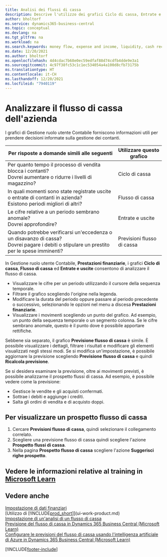 ```yaml
---
title: Analisi dei flussi di cassa
description: Descrive l'utilizzo dei grafici Ciclo di cassa, Entrate e uscite, Flusso di cassa e Previsione flusso di cassa per analizzare i flussi di denaro passati e futuri in entrata e in uscita dalla società.
author: bholtorf
ms.service: dynamics365-business-central
ms.topic: conceptual
ms.devlang: na
ms.tgt_pltfrm: na
ms.workload: na
ms.search.keywords: money flow, expense and income, liquidity, cash receipts minus cash payments, Cartera
ms.date: 12/20/2021
ms.author: bholtorf
ms.openlocfilehash: 4d4cdac7b68e0ec59edfaf88d74cdfb4dde9e3a1
ms.sourcegitcommit: 4c97f38fc53c1c1ec534054a4a100d8cfb73175b
ms.translationtype: HT
ms.contentlocale: it-CH
ms.lasthandoff: 12/20/2021
ms.locfileid: "7940119"
---
```

# <a name="analyzing-cash-flow-in-your-company"></a>Analizzare il flusso di cassa dell'azienda
I grafici di Gestione ruolo utente Contabile forniscono informazioni utili per prendere decisioni informate sulla gestione dei contanti.  

| Per risposte a domande simili alle seguenti | Utilizzare questo grafico |
| --- | --- |
| Per quanto tempo il processo di vendita blocca i contanti?</br> Dovrei aumentare o ridurre i livelli di magazzino? |Ciclo di cassa |
| In quali momenti sono state registrate uscite o entrate di contanti in azienda?</br> Esistono periodi migliori di altri? |Flusso di cassa |
| Le cifre relative a un periodo sembrano anomale?</br> Dovrei approfondire? |Entrate e uscite |
| Quando potrebbe verificarsi un'eccedenza o un disavanzo di cassa?</br> Dovrei pagare i debiti o stipulare un prestito per le spese imminenti? |Previsioni flusso di cassa |

In Gestione ruolo utente Contabile, **Prestazioni finanziarie**, i grafici **Ciclo di cassa**, **Flusso di cassa** ed **Entrate e uscite** consentono di analizzare il flusso di cassa.  

* Visualizzare le cifre per un periodo utilizzando il cursore della sequenza temporale.  
* Filtrare il grafico scegliendo l'origine nella legenda.  
* Modificare la durata del periodo oppure passare al periodo precedente o successivo, selezionando le opzioni nel menu a discesa **Prestazioni finanziarie**.  
* Visualizzare i movimenti scegliendo un punto del grafico. Ad esempio, un punto della sequenza temporale o un segmento colonna. Se le cifre sembrano anomale, questo è il punto dove è possibile apportare rettifiche.  

Sebbene sia separato, il grafico **Previsione flusso di cassa** è simile. È possibile visualizzare i dettagli, filtrare i risultati e modificare gli elementi visualizzati negli stessi modi. Se si modifica un'impostazione, è possibile aggiornare la previsione scegliendo **Previsione flusso di cassa** e quindi **Ricalcola previsione**.

Se si desidera esaminare la previsione, oltre ai movimenti previsti, è possibile analizzarne il prospetto flussi di cassa. Ad esempio, è possibile vedere come la previsione:

* Gestisce le vendite e gli acquisti confermati.  
* Sottrae i debiti e aggiunge i crediti.  
* Salta gli ordini di vendita e di acquisto doppi.  

## <a name="to-view-a-cash-flow-worksheet"></a>Per visualizzare un prospetto flusso di cassa

1. Cercare **Previsioni flusso di cassa**, quindi selezionare il collegamento correlato.  
2. Scegliere una previsione flusso di cassa quindi scegliere l'azione **Prospetto flussi di cassa**.  
3. Nella pagina **Prospetto flusso di cassa** scegliere l'azione **Suggerisci righe prospetto**.  

## <a name="see-related-training-at-microsoft-learn"></a>Vedere le informazioni relative al training in [Microsoft Learn](/learn/modules/forecast-cash-flow-dynamics-365-business-central/index)

## <a name="see-also"></a>Vedere anche

[Impostazione di dati finanziari](finance-setup-finance.md)  
[Utilizzo di [!INCLUDE[prod_short](includes/prod_short.md)]](ui-work-product.md)  
[Impostazione di un'analisi di un flusso di cassa](finance-setup-cash-flow-analyses.md)  
[Previsione del flusso di cassa in Dynamics 365 Business Central (Microsoft Learn)](/learn/modules/forecast-cash-flow-dynamics-365-business-central/index)  
[Configurare le previsioni del flusso di cassa usando l'intelligenza artificiale di Azure in Dynamics 365 Business Central (Microsoft Learn)](/learn/modules/setup-cash-flow-forecasts/)  

[!INCLUDE[footer-include](includes/footer-banner.md)]